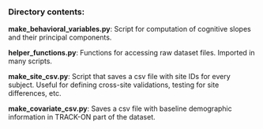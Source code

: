 ### Directory contents:

**make_behavioral_variables.py**: Script for computation of cognitive slopes and their principal components.

**helper_functions.py**: Functions for accessing raw dataset files. Imported in many scripts.

**make_site_csv.py**: Script that saves a csv file with site IDs for every subject. Useful for defining cross-site validations, testing for site differences, etc.

**make_covariate_csv.py**: Saves a csv file with baseline demographic information in TRACK-ON part of the dataset.